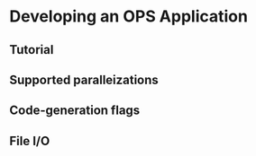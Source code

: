 # Developing an OPS Application
## Tutorial
## Supported paralleizations
## Code-generation flags
## File I/O
